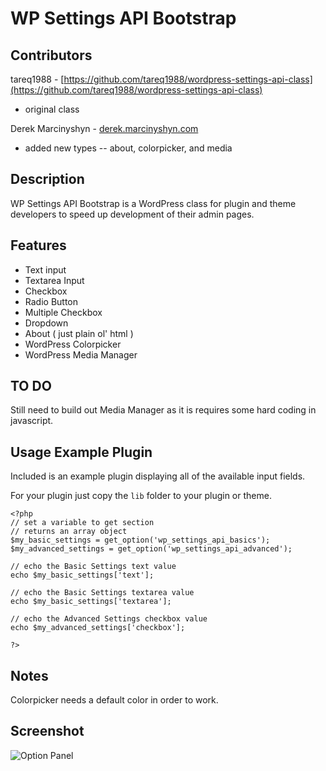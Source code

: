 # WP Settings API Bootstrap

Contributors
------------

tareq1988 - [https://github.com/tareq1988/wordpress-settings-api-class](https://github.com/tareq1988/wordpress-settings-api-class)
* original class

Derek Marcinyshyn - [derek.marcinyshyn.com](http://derek.marcinyshyn.com)
* added new types -- about, colorpicker, and media

Description
-----------

WP Settings API Bootstrap is a WordPress class for plugin and theme developers to speed up development of their admin pages.

Features
--------

* Text input
* Textarea Input
* Checkbox
* Radio Button
* Multiple Checkbox
* Dropdown
* About ( just plain ol' html )
* WordPress Colorpicker
* WordPress Media Manager

TO DO
-----

Still need to build out Media Manager as it is requires some hard coding in javascript.

Usage Example Plugin
--------------------

Included is an example plugin displaying all of the available input fields.

For your plugin just copy the ```lib``` folder to your plugin or theme.

```
<?php
// set a variable to get section
// returns an array object
$my_basic_settings = get_option('wp_settings_api_basics');
$my_advanced_settings = get_option('wp_settings_api_advanced');

// echo the Basic Settings text value
echo $my_basic_settings['text'];

// echo the Basic Settings textarea value
echo $my_basic_settings['textarea'];

// echo the Advanced Settings checkbox value
echo $my_advanced_settings['checkbox'];

?>
```

Notes
-----

Colorpicker needs a default color in order to work.

Screenshot
----------

![Option Panel](https://raw.github.com/DerekMarcinyshyn/wp-settings-api-bootstrap/master/screenshot.png "The options panel build on the fly using the PHP Class")